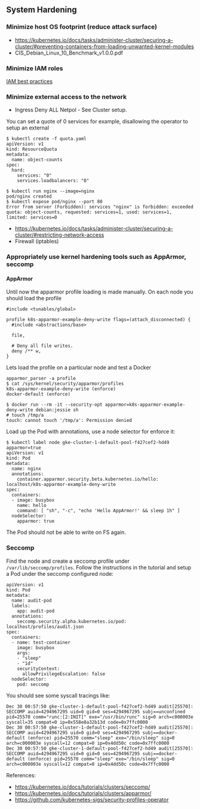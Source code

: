 ## System Hardening

### Minimize host OS footprint (reduce attack surface)

* https://kubernetes.io/docs/tasks/administer-cluster/securing-a-cluster/#preventing-containers-from-loading-unwanted-kernel-modules
* CIS_Debian_Linux_10_Benchmark_v1.0.0.pdf

### Minimize IAM roles

[IAM best practices](https://docs.aws.amazon.com/IAM/latest/UserGuide/best-practices.html)

### Minimize external access to the network

* Ingress Deny ALL Netpol - See Cluster setup.

You can set a quote of 0 services for example, disallowing the operator to setup an external 

```
$ kubectl create -f quota.yaml
apiVersion: v1
kind: ResourceQuota
metadata:
  name: object-counts
spec:
  hard:
    services: "0"
    services.loadbalancers: "0"

$ kubectl run nginx --image=nginx
pod/nginx created
$ kubectl expose pod/nginx --port 80
Error from server (Forbidden): services "nginx" is forbidden: exceeded quota: object-counts, requested: services=1, used: services=1, limited: services=0
```

* https://kubernetes.io/docs/tasks/administer-cluster/securing-a-cluster/#restricting-network-access
* Firewall (iptables)
  
### Appropriately use kernel hardening tools such as AppArmor, seccomp

#### AppArmor

Until now the apparmor profile loading is made manually. On each node you should
load the profile

```
#include <tunables/global>

profile k8s-apparmor-example-deny-write flags=(attach_disconnected) {
  #include <abstractions/base>

  file,

  # Deny all file writes.
  deny /** w,
}
```

Lets load the profile on a particular node and test a Docker

```
apparmor_parser -a profile
$ cat /sys/kernel/security/apparmor/profiles
k8s-apparmor-example-deny-write (enforce)
docker-default (enforce)

$ docker run --rm -it --security-opt apparmor=k8s-apparmor-example-deny-write debian:jessie sh
# touch /tmp/a
touch: cannot touch '/tmp/a': Permission denied
```

Load up the Pod with annotations, use a node selector for enforce it: 

```
$ kubectl label node gke-cluster-1-default-pool-f427cef2-hd49 apparmor=true
apiVersion: v1
kind: Pod
metadata:
  name: nginx
  annotations:
    container.apparmor.security.beta.kubernetes.io/hello: localhost/k8s-apparmor-example-deny-write
spec:
  containers:
  - image: busybox
    name: hello
    command: [ "sh", "-c", "echo 'Hello AppArmor!' && sleep 1h" ]
  nodeSelector:
    apparmor: true
```

The Pod should not be able to write on FS again.

### Seccomp

Find the node and create a seccomp profile under `/var/lib/seccomp/profiles`. Follow the instructions in the tutorial
and setup a Pod under the seccomp configured node:

```
apiVersion: v1
kind: Pod
metadata:
  name: audit-pod
  labels:
    app: audit-pod
  annotations:
    seccomp.security.alpha.kubernetes.io/pod: localhost/profiles/audit.json
spec:
  containers:
  - name: test-container
    image: busybox
    args:
    - "sleep"
    - "1d"
    securityContext:
      allowPrivilegeEscalation: false
  nodeSelector:
    pod: seccomp
```

You should see some syscall tracings like:
```
Dec 30 00:57:50 gke-cluster-1-default-pool-f427cef2-hd49 audit[25570]: SECCOMP auid=4294967295 uid=0 gid=0 ses=4294967295 subj==unconfined pid=25570 comm="runc:[2:INIT]" exe="/usr/bin/runc" sig=0 arch=c000003e syscall=35 compat=0 ip=0x558e8a32b13d code=0x7ffc0000
Dec 30 00:57:50 gke-cluster-1-default-pool-f427cef2-hd49 audit[25570]: SECCOMP auid=4294967295 uid=0 gid=0 ses=4294967295 subj==docker-default (enforce) pid=25570 comm="sleep" exe="/bin/sleep" sig=0 arch=c000003e syscall=12 compat=0 ip=0x4dd50c code=0x7ffc0000
Dec 30 00:57:50 gke-cluster-1-default-pool-f427cef2-hd49 audit[25570]: SECCOMP auid=4294967295 uid=0 gid=0 ses=4294967295 subj==docker-default (enforce) pid=25570 comm="sleep" exe="/bin/sleep" sig=0 arch=c000003e syscall=12 compat=0 ip=0x4dd50c code=0x7ffc0000
```

References:

* https://kubernetes.io/docs/tutorials/clusters/seccomp/
* https://kubernetes.io/docs/tutorials/clusters/apparmor/
* https://github.com/kubernetes-sigs/security-profiles-operator

